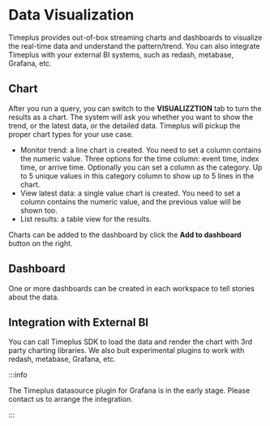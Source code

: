 # Data Visualization

Timeplus provides out-of-box streaming charts and dashboards to visualize the real-time data and understand the pattern/trend. You can also integrate Timeplus with your external BI systems, such as redash, metabase, Grafana, etc.



## Chart

After you run a query, you can switch to the **VISUALIZZTION** tab to turn the results as a chart. The system will ask you whether you want to show the trend, or the latest data, or the detailed data. Timeplus will pickup the proper chart types for your use case.

* Monitor trend: a line chart is created. You need to set a column contains the numeric value. Three options for the time column: event time, index time, or arrive time. Optionally you can set a column as the category. Up to 5 unique values in this category column to show up to 5 lines in the chart.
* View latest data: a single value chart is created. You need to set a column contains the numeric value, and the previous value will be shown too.
* List results: a table view for the results.

Charts can be added to the dashboard by click the **Add to dashboard** button on the right.

## Dashboard

One or more dashboards can be created in each workspace to tell stories about the data.



## Integration with External BI

You can call Timeplus SDK to load the data and render the chart with 3rd party charting libraries.  We also buit experimental plugins to work with redash, metabase, Grafana, etc.

:::info

The Timeplus datasource plugin for Grafana is in the early stage. Please contact us to arrange the integration. 

:::

